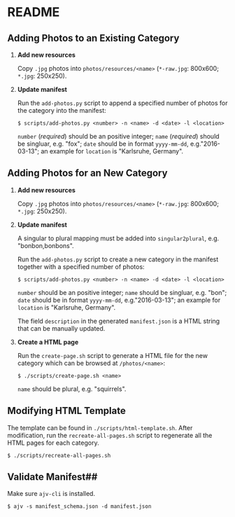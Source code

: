# README

## Adding Photos to an Existing Category

1. **Add new resources**

    Copy `.jpg` photos into `photos/resources/<name>` (`*-raw.jpg`: 800x600; `*.jpg`: 250x250).

2. **Update manifest**

    Run the `add-photos.py` script to append a specified number of photos for the category into the manifest:

    ```console
    $ scripts/add-photos.py <number> -n <name> -d <date> -l <location>
    ```
    `number` (_required_) should be an positive integer; `name` (_required_) should be singluar, e.g. "fox"; `date` should be in format `yyyy-mm-dd`, e.g."2016-03-13"; an example for `location` is "Karlsruhe, Germany".

## Adding Photos for an New Category

1. **Add new resources**

    Copy `.jpg` photos into `photos/resources/<name>` (`*-raw.jpg`: 800x600; `*.jpg`: 250x250).

2. **Update manifest**

    A singular to plural mapping must be added into `singular2plural`, e.g. "bonbon,bonbons".

    Run the `add-photos.py` script to create a new category in the manifest together with a specified number of photos:

    ```console
    $ scripts/add-photos.py <number> -n <name> -d <date> -l <location>
    ```

    `number` should be an positive integer; `name` should be singluar, e.g. "bon"; `date` should be in format `yyyy-mm-dd`, e.g."2016-03-13"; an example for `location` is "Karlsruhe, Germany".

    The field `description` in the generated `manifest.json` is a HTML string that can be manually updated.

3. **Create a HTML page**

    Run the `create-page.sh` script to generate a HTML file for the new category which can be browsed at `/photos/<name>`:

    ```console
    $ ./scripts/create-page.sh <name>
    ```
    `name` should be plural, e.g. "squirrels".

## Modifying HTML Template

The template can be found in `./scripts/html-template.sh`. After modification, run the `recreate-all-pages.sh` script to regenerate all the HTML pages for each category.

```console
$ ./scripts/recreate-all-pages.sh
```

## Validate Manifest##

Make sure `ajv-cli` is installed.

```console
$ ajv -s manifest_schema.json -d manifest.json
```

